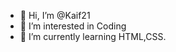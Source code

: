 - 👋 Hi, I’m @Kaif21
- 👀 I’m interested in Coding
- 🌱 I’m currently learning HTML,CSS.

<!---
Kaif21/Kaif21 is a ✨ special ✨ repository because its `README.md` (this file) appears on your GitHub profile.
You can click the Preview link to take a look at your changes.
--->
